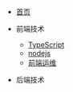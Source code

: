 * [首页](README)

* 前端技术
  * [TypeScript](/FrontEnd/typescript/)
  * [nodejs](/FrontEnd/nodejs/)
  * [前端运维](/FrontEnd/maintenance/)
* 后端技术

